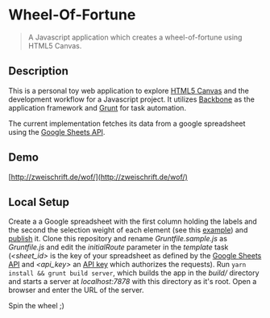 # Wheel-Of-Fortune

>A Javascript application which creates a wheel-of-fortune using HTML5 Canvas.

## Description
This is a personal toy web application to explore [HTML5 Canvas](http://diveintohtml5.info/canvas.html) and the development workflow for a Javascript project. It utilizes [Backbone](backbonejs.org) as the application framework and [Grunt](http://gruntjs.com/) for task automation.

The current implementation fetches its data from a google spreadsheet using the [Google Sheets API](https://developers.google.com/sheets/api).

## Demo
[http://zweischrift.de/wof/](http://zweischrift.de/wof/)

## Local Setup
Create a a Google spreadsheet with the first column holding the labels and the second the selection weight of each element (see this [example](https://docs.google.com/spreadsheets/d/1gjkTgiAs-SX6Gbf09JvvJajJLSv7IRqLAFpUhhmlSMM/edit?usp=sharing)) and [publish](https://support.google.com/docs/answer/37579?hl=en) it. Clone this repository and rename *Gruntfile.sample.js* as *Gruntfile.js* and edit the *initialRoute* parameter in the *template* task (*\<sheet_id\>* is the key of your spreadsheet as defined by the [Google Sheets API](https://developers.google.com/sheets/api) and *\<api_key\>* an [API key](https://developers.google.com/sheets/api/guides/authorizing#APIKey) which authorizes the requests). Run ```yarn install && grunt build server```, which builds the app in the *build/* directory and starts a server at *localhost:7878* with this directory as it's root. Open a browser and enter the URL of the server.

Spin the wheel ;)

